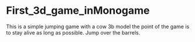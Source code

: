# First_3d_game_inMonogame
This is a simple jumping game with a cow 3b model the point of the game is to stay alive as long as possible. Jump over the barrels.
